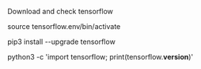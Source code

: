 Download and check tensorflow

source tensorflow.env/bin/activate

pip3 install --upgrade tensorflow

python3 -c 'import tensorflow; print(tensorflow.__version__)'
